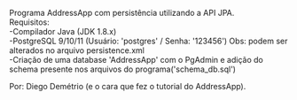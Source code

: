 Programa AddressApp com persistência utilizando a API JPA.\
Requisitos:\
  -Compilador Java (JDK 1.8.x)\
  -PostgreSQL 9/10/11 (Usuário: 'postgres' / Senha: '123456') Obs: podem ser alterados no arquivo persistence.xml\
  -Criação de uma database 'AddressApp' com o PgAdmin e adição do schema presente nos arquivos do programa('schema_db.sql')
  
  Por: Diego Demétrio (e o cara que fez o tutorial do AddressApp).
